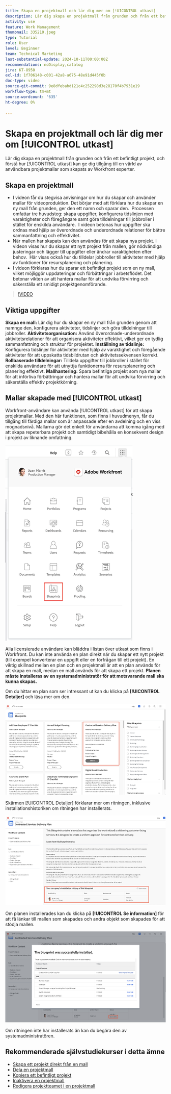 ```yaml
---
title: Skapa en projektmall och lär dig mer om [!UICONTROL utkast]
description: Lär dig skapa en projektmall från grunden och från ett befintligt projekt, och förstå hur [!UICONTROL utkast] kan ge dig tillgång till en värld av användbara projektmallar som skapats av Workfront experter.
activity: use
feature: Work Management
thumbnail: 335210.jpeg
type: Tutorial
role: User
level: Beginner
team: Technical Marketing
last-substantial-update: 2024-10-11T00:00:00Z
recommendations: noDisplay,catalog
jira: KT-8950
exl-id: 1f706148-c001-42a8-a675-48e91d445f0b
doc-type: video
source-git-commit: 9e8dfebabd121c4c252298d3e28170f4b7931e19
workflow-type: tm+mt
source-wordcount: '635'
ht-degree: 0%

---
```


# Skapa en projektmall och lär dig mer om [!UICONTROL utkast]


Lär dig skapa en projektmall från grunden och från ett befintligt projekt, och förstå hur [!UICONTROL utkast] kan ge dig tillgång till en värld av användbara projektmallar som skapats av Workfront experter.

## Skapa en projektmall

* I videon får du stegvisa anvisningar om hur du skapar och använder mallar för videoproduktion. Det börjar med att förklara hur du skapar en ny mall från grunden, ger den ett namn och sparar den. &#x200B; Processen omfattar tre huvudsteg: skapa uppgifter, konfigurera tidslinjen med varaktigheter och föregångare samt göra tilldelningar till jobbroller i stället för enskilda användare. &#x200B; I videon betonas hur uppgifter ska ordnas med hjälp av överordnade och underordnade relationer för bättre sammanfattning och effektivitet. &#x200B;
* När mallen har skapats kan den användas för att skapa nya projekt. I videon visas hur du skapar ett nytt projekt från mallen, gör nödvändiga justeringar och lägger till uppgifter eller ändrar varaktigheten efter behov. &#x200B; Här visas också hur du tilldelar jobbroller till aktiviteter med hjälp av funktioner för resursplanering och planering. &#x200B;
* I videon förklaras hur du sparar ett befintligt projekt som en ny mall, vilket möjliggör uppdateringar och förbättringar i arbetsflödet. &#x200B; Det betonar vikten av att hantera mallar för att undvika förvirring och säkerställa ett smidigt projektgenomförande. &#x200B;

>[!VIDEO](https://video.tv.adobe.com/v/335210/?quality=12&learn=on)

## Viktiga uppgifter

**Skapa en mall:** Lär dig hur du skapar en ny mall från grunden genom att namnge den, konfigurera aktiviteter, tidslinjer och göra tilldelningar till jobbroller. &#x200B;
**Aktivitetsorganisation:** Använd överordnade-underordnade aktivitetsrelationer för att organisera aktiviteter effektivt, vilket ger en tydlig sammanfattning och struktur för projektet. &#x200B;
**Inställning av tidslinje:** Konfigurera tidslinjer för aktiviteter med hjälp av varaktighet och föregående aktiviteter för att uppskatta tidsbildrutan och aktivitetssekvensen korrekt. &#x200B;
**Rollbaserade tilldelningar:** Tilldela uppgifter till jobbroller i stället för enskilda användare för att utnyttja funktionerna för resursplanering och planering effektivt. &#x200B;
**Mallhantering:** Spara befintliga projekt som nya mallar för att införliva förbättringar och hantera mallar för att undvika förvirring och säkerställa effektiv projektkörning. &#x200B;


## Mallar skapade med [!UICONTROL utkast]

Workfront-användare kan använda [!UICONTROL utkast] för att skapa projektmallar. Med den här funktionen, som finns i huvudmenyn, får du tillgång till färdiga mallar som är anpassade efter en avdelning och en viss mognadsnivå. Mallarna gör det enkelt för användarna att komma igång med att skapa repeterbara projekt och samtidigt bibehålla en konsekvent design i projekt av liknande omfattning.

![Utskrifter på huvudmenyn](assets/pt-blueprints-01.png)

Alla licensierade användare kan bläddra i listan över utkast som finns i Workfront. Du kan inte använda en plan direkt när du skapar ett nytt projekt (till exempel konverterar en uppgift eller en förfrågan till ett projekt). En viktig skillnad mellan en plan och en projektmall är att en plan används för att skapa en mall, medan en mall används för att skapa ett projekt. **Planen måste installeras av en systemadministratör för att motsvarande mall ska kunna skapas.**

Om du hittar en plan som ser intressant ut kan du klicka på **[!UICONTROL Detaljer]** och läsa mer om den.

![Lista över utkast](assets/pt-blueprints-02.png)

Skärmen [!UICONTROL Detaljer] förklarar mer om ritningen, inklusive installationshistoriken om ritningen har installerats.

![Information om användning av en plan](assets/pt-blueprints-03.png)

Om planen installerades kan du klicka på **[!UICONTROL Se information]** för att få länkar till mallen som skapades och andra objekt som skapades för att stödja mallen.

![Information om installation av en plan](assets/pt-blueprints-04.png)

Om ritningen inte har installerats än kan du begära den av systemadministratören.

## Rekommenderade självstudiekurser i detta ämne

* [Skapa ett projekt direkt från en mall](/help/manage-work/create-and-manage-project-templates/create-a-project-directly-from-a-template.md)
* [Dela en projektmall](/help/manage-work/create-and-manage-project-templates/share-a-project-template.md)
* [Kopiera ett befintligt projekt](/help/manage-work/manage-projects/copy-an-existing-project.md)
* [Inaktivera en projektmall](/help/manage-work/create-and-manage-project-templates/deactivate-a-project-template.md)
* [Redigera projektteamet i en projektmall](/help/manage-work/create-and-manage-project-templates/edit-the-project-team-in-a-project-template.md)
